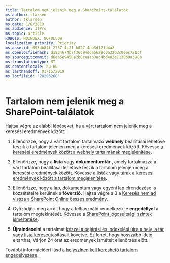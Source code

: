 ```yaml
---
title: Tartalom nem jelenik meg a SharePoint-találatok
ms.author: tlarsen
author: tklarsen
ms.date: 1/8/2019
ms.audience: ITPro
ms.topic: article
ROBOTS: NOINDEX, NOFOLLOW
localization_priority: Priority
ms.assetid: 693db84f-2737-4c21-b027-4ab3d121b4a8
ms.openlocfilehash: d1834674b7f36c94dda5629c0a3263c0eec721cf
ms.sourcegitcommit: d6ea5e9458a2b8ceaab3ac4bd483e1130b9a398a
ms.translationtype: MT
ms.contentlocale: hu-HU
ms.lasthandoff: 01/15/2019
ms.locfileid: "28293268"
---
```

# <a name="content-doesnt-appear-in-sharepoint-search-results"></a>Tartalom nem jelenik meg a SharePoint-találatok

Hajtsa végre az alábbi lépéseket, ha a várt tartalom nem jelenik meg a keresési eredmények között:
  
1. Ellenőrizze, hogy a várt tartalom tartalmazó **webhely** beállításai lehetővé teszik a tartalom jelenjen meg a keresési eredmények között. Kövesse [a keresési eredmények között a webhely tartalmának megjelenítése](https://docs.microsoft.com/en-us/sharepoint/make-site-content-searchable#show-content-on-a-site-in-search-results).
    
2. Ellenőrizze, hogy a **lista** vagy **dokumentumtár** , amely tartalmazza a várt tartalom beállításai lehetővé teszik a tartalom jelenjen meg a keresési eredmények között. Kövesse a [listák vagy tárak a keresési eredmények között a tartalom megjelenítése](https://docs.microsoft.com/en-us/sharepoint/make-site-content-searchable#show-content-from-lists-or-libraries-in-search-results). 
    
3. Ellenőrizze, hogy a lap, dokumentum vagy egyéni lap elrendezése is közzétételre kerülnek a **főverzió.** Hajtsa végre a 3 a [Keresés nem ad vissza a SharePoint Online összes eredmény](https://go.microsoft.com/fwlink/?linkid=874525).
    
4. Győződjön meg arról, hogy a felhasználó rendelkezik-e **engedéllyel** a tartalom megtekintését. Kövesse a [SharePoint jogosultsági szintek ismertetése](https://go.microsoft.com/fwlink/?linkid=867071).
    
5. **Újraindexelni** a tartalmat [kézzel a bejárási és indexelési újra a hely, a tár vagy lista kérése](https://docs.microsoft.com/en-us/sharepoint/crawl-site-content)utasításait követve. Ez lehet, hogy hosszabb ideig eltarthat, Várjon 24 órát az eredmények ismételt ellenőrzés előtt.
    
További információért lásd [a helyszínen kell kereshető tartalom engedélyezése](https://docs.microsoft.com/en-us/sharepoint/make-site-content-searchable). 
  

